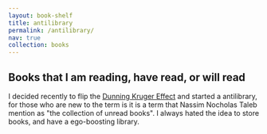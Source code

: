 ```yaml
---
layout: book-shelf
title: antilibrary
permalink: /antilibrary/
nav: true
collection: books
---
```



## Books that I am reading, have read, or will read

I decided recently to flip the [Dunning Kruger Effect](https://en.m.wikipedia.org/wiki/Dunning%E2%80%93Kruger_effect) and started a antilibrary, for those who are new to the term is it is a term that Nassim Nocholas Taleb mention as "the collection of unread books". I always hated the idea to store books, and have a ego-boosting library.

